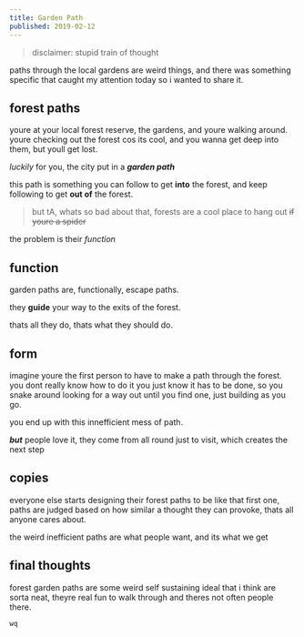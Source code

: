 ```yaml
---
title: Garden Path
published: 2019-02-12
---
```


> disclaimer: stupid train of thought

paths through the local gardens are weird things, and there was something specific that caught my attention today so i wanted to share it.

## forest paths

youre at your local forest reserve, the gardens, and youre walking around. youre checking out the forest cos its cool, and you wanna get deep into them, but youll get lost.

*luckily* for you, the city put in a ***garden path***

this path is something you can follow to get **into** the forest, and keep following to get **out of** the forest.

> but tA, whats so bad about that, forests are a cool place to hang out ~~if youre a spider~~

the problem is their *function*

## function

garden paths are, functionally, escape paths.

they **guide** your way to the exits of the forest.

thats all they do, thats what they should do.

## form

imagine youre the first person to have to make a path through the forest. you dont really know how to do it you just know it has to be done, so you snake around looking for a way out until you find one, just building as you go.

you end up with this innefficient mess of path.

***but*** people love it, they come from all round just to visit, which creates the next step

## copies

everyone else starts designing their forest paths to be like that first one, paths are judged based on how similar a thought they can provoke, thats all anyone cares about.

the weird inefficient paths are what people want, and its what we get

## final thoughts

forest garden paths are some weird self sustaining ideal that i think are sorta neat, theyre real fun to walk through and theres not often people there.

`wq`
